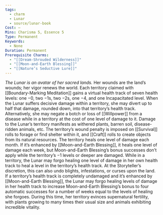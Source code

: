 ```yaml
---
tags:
  - charm
  - Lunar
  - source/lunar-book
Cost: —
Mins: Charisma 5, Essence 5
Type: Permanent
Keywords:
  - None
Duration: Permanent
Prerequisite Charms:
  - "[[Dream-Shrouded Wilderness]]"
  - "[[Moon-and-Earth Blessing]]"
  - "[[Nature’s Seductive Lure]]"
---
```

*The Lunar is an avatar of her sacred lands.*
Her wounds are the land’s wounds; her vigor renews the world. Each territory claimed with [[Boundary-Marking Meditation]] gains a virtual health track of seven health levels: one −0, two −1s, two −2s, one −4, and one Incapacitated level. When the Lunar suffers decisive damage within a territory, she may divert up to half that damage, rounded down, into that territory’s health track. Alternatively, she may negate a botch or loss of [[Willpower]] from a disease while in a territory at the cost of one level of damage to it. Damage to the Lunar’s territory manifests as withered plants, barren soil, disease-ridden animals, etc. The territory’s wound penalty is imposed on [[Survival]] rolls to forage or find shelter within it, and [[Craft]] rolls to create objects from its natural resources. The territory heals one level of damage each month. If it’s enhanced by [[Moon-and-Earth Blessing]], it heals one level of damage each week, but Moon-and-Earth Blessing’s bonus successes don’t apply while the territory’s −1 levels or deeper are damaged. While in a territory, the Lunar may forgo healing one level of damage in her own health track to heal a level in the territory’s health track. At the Storyteller’s discretion, this can also undo blights, infestations, or curses upon the land. If a territory’s health track is completely undamaged and it’s enhanced by [[Moon-and-Earth Blessing]], the Lunar may forgo healing levels of damage in her health track to increase Moon-and-Earth Blessing’s bonus to four automatic successes for a number of weeks equal to the levels of healing she forgoes. During this time, her territory evinces supernatural fertility, with plants growing to many times their usual size and animals exhibiting incredible vitality.